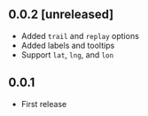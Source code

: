 ## 0.0.2 [unreleased]

- Added `trail` and `replay` options
- Added labels and tooltips
- Support `lat`, `lng`, and `lon`

## 0.0.1

- First release
